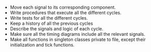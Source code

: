 
- Move each signal to its corresponding component.
- Write procedures that execute all the different cycles.
- Write tests for all the different cycles.
- Keep a history of all the previous cycles
- Describe the signals and logic of each cycle.
- Make sure all the timing diagrams include all the relevant signals.
- Make all functions in singleton classes private to file, except their initialization and tick functions.